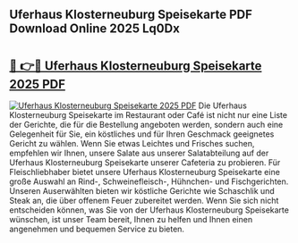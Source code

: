 ## Uferhaus Klosterneuburg Speisekarte PDF Download Online 2025 Lq0Dx

# <h2><a href="http://gc7dzb.nevu.top/?p=Uferhaus+Klosterneuburg+Speisekarte">🔗 👉🔴 Uferhaus Klosterneuburg Speisekarte 2025 PDF</a></h2>

[![Uferhaus Klosterneuburg Speisekarte 2025 PDF](https://i.imgur.com/dBaPXMq.png)](http://gc7dzb.nevu.top/?p=Uferhaus+Klosterneuburg+Speisekarte)
Die Uferhaus Klosterneuburg Speisekarte im Restaurant oder Café ist nicht nur eine Liste der Gerichte, die für die Bestellung angeboten werden, sondern auch eine Gelegenheit für Sie, ein köstliches und für Ihren Geschmack geeignetes Gericht zu wählen. Wenn Sie etwas Leichtes und Frisches suchen, empfehlen wir Ihnen, unsere Salate aus unserer Salatabteilung auf der Uferhaus Klosterneuburg Speisekarte unserer Cafeteria zu probieren. Für Fleischliebhaber bietet unsere Uferhaus Klosterneuburg Speisekarte eine große Auswahl an Rind-, Schweinefleisch-, Hühnchen- und Fischgerichten. Unseren Auserwählten bieten wir köstliche Gerichte wie Schaschlik und Steak an, die über offenem Feuer zubereitet werden. Wenn Sie sich nicht entscheiden können, was Sie von der Uferhaus Klosterneuburg Speisekarte wünschen, ist unser Team bereit, Ihnen zu helfen und Ihnen einen angenehmen und bequemen Service zu bieten.
